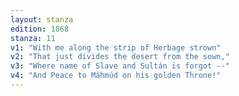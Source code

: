 ```yaml
---
layout: stanza
edition: 1868
stanza: 11
v1: "With me along the strip of Herbage strown"
v2: "That just divides the desert from the sown,"
v3: "Where name of Slave and Sultán is forgot --"
v4: "And Peace to Máhmúd on his golden Throne!"
---
```

